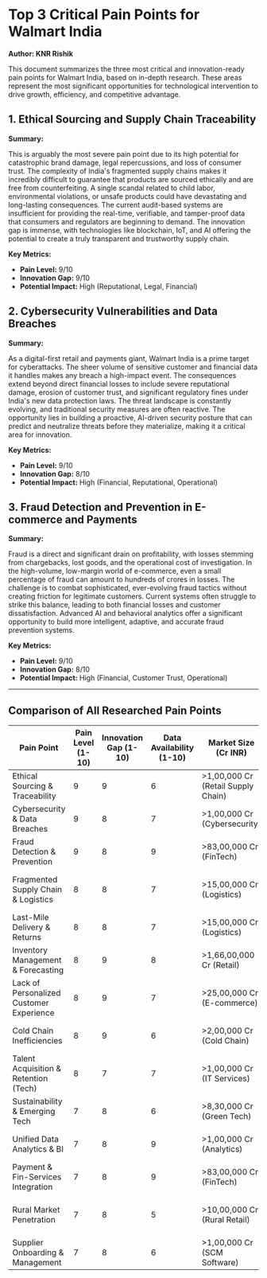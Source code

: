 # Top 3 Critical Pain Points for Walmart India

**Author: KNR Rishik**

This document summarizes the three most critical and innovation-ready pain points for Walmart India, based on in-depth research. These areas represent the most significant opportunities for technological intervention to drive growth, efficiency, and competitive advantage.

## 1. Ethical Sourcing and Supply Chain Traceability

**Summary:**

This is arguably the most severe pain point due to its high potential for catastrophic brand damage, legal repercussions, and loss of consumer trust. The complexity of India's fragmented supply chains makes it incredibly difficult to guarantee that products are sourced ethically and are free from counterfeiting. A single scandal related to child labor, environmental violations, or unsafe products could have devastating and long-lasting consequences. The current audit-based systems are insufficient for providing the real-time, verifiable, and tamper-proof data that consumers and regulators are beginning to demand. The innovation gap is immense, with technologies like blockchain, IoT, and AI offering the potential to create a truly transparent and trustworthy supply chain.

**Key Metrics:**
*   **Pain Level:** 9/10
*   **Innovation Gap:** 9/10
*   **Potential Impact:** High (Reputational, Legal, Financial)

## 2. Cybersecurity Vulnerabilities and Data Breaches

**Summary:**

As a digital-first retail and payments giant, Walmart India is a prime target for cyberattacks. The sheer volume of sensitive customer and financial data it handles makes any breach a high-impact event. The consequences extend beyond direct financial losses to include severe reputational damage, erosion of customer trust, and significant regulatory fines under India's new data protection laws. The threat landscape is constantly evolving, and traditional security measures are often reactive. The opportunity lies in building a proactive, AI-driven security posture that can predict and neutralize threats before they materialize, making it a critical area for innovation.

**Key Metrics:**
*   **Pain Level:** 9/10
*   **Innovation Gap:** 8/10
*   **Potential Impact:** High (Financial, Reputational, Operational)

## 3. Fraud Detection and Prevention in E-commerce and Payments

**Summary:**

Fraud is a direct and significant drain on profitability, with losses stemming from chargebacks, lost goods, and the operational cost of investigation. In the high-volume, low-margin world of e-commerce, even a small percentage of fraud can amount to hundreds of crores in losses. The challenge is to combat sophisticated, ever-evolving fraud tactics without creating friction for legitimate customers. Current systems often struggle to strike this balance, leading to both financial losses and customer dissatisfaction. Advanced AI and behavioral analytics offer a significant opportunity to build more intelligent, adaptive, and accurate fraud prevention systems.

**Key Metrics:**
*   **Pain Level:** 9/10
*   **Innovation Gap:** 8/10
*   **Potential Impact:** High (Financial, Customer Trust, Operational)

---

## Comparison of All Researched Pain Points

| Pain Point                               | Pain Level (1-10) | Innovation Gap (1-10) | Data Availability (1-10) | Market Size (Cr INR) | Growth CAGR (2025-2035) | Primary Impact Area          |
| ---------------------------------------- | ----------------- | --------------------- | ------------------------ | -------------------- | ----------------------- | ---------------------------- |
| Ethical Sourcing & Traceability          | 9                 | 9                     | 6                        | >1,00,000 Cr (Retail Supply Chain) | 15-20%                  | Reputation, Legal, Trust     |
| Cybersecurity & Data Breaches            | 9                 | 8                     | 7                        | >1,00,000 Cr (Cybersecurity) | 15-20%                  | Financial, Reputation, Trust |
| Fraud Detection & Prevention             | 9                 | 8                     | 9                        | >83,00,000 Cr (FinTech) | 20-25%                  | Financial, Trust, Operations |
| Fragmented Supply Chain & Logistics      | 8                 | 8                     | 7                        | >15,00,000 Cr (Logistics) | 12-15%                  | Cost, Efficiency, Customer Exp. |
| Last-Mile Delivery & Returns             | 8                 | 8                     | 7                        | >15,00,000 Cr (Logistics) | 12-15%                  | Cost, Customer Exp., Profit  |
| Inventory Management & Forecasting       | 8                 | 9                     | 8                        | >1,66,00,000 Cr (Retail) | 18-22%                  | Profit, Efficiency, Sales    |
| Lack of Personalized Customer Experience | 8                 | 9                     | 7                        | >25,00,000 Cr (E-commerce) | 25-30%                  | Revenue, Loyalty, Brand      |
| Cold Chain Inefficiencies                | 8                 | 9                     | 6                        | >2,00,000 Cr (Cold Chain) | 15-20%                  | Cost, Quality, Sales         |
| Talent Acquisition & Retention (Tech)    | 8                 | 7                     | 7                        | >1,00,000 Cr (IT Services) | 10-15%                  | Innovation, Growth, Cost     |
| Sustainability & Emerging Tech           | 7                 | 8                     | 6                        | >8,30,000 Cr (Green Tech) | 20-25%                  | Reputation, Cost, Compliance |
| Unified Data Analytics & BI              | 7                 | 8                     | 9                        | >1,00,000 Cr (Analytics) | 20-25%                  | Efficiency, Strategy, Revenue |
| Payment & Fin-Services Integration       | 7                 | 8                     | 9                        | >83,00,000 Cr (FinTech) | 20-25%                  | Revenue, Loyalty, Growth     |
| Rural Market Penetration                 | 7                 | 8                     | 5                        | >10,00,000 Cr (Rural Retail) | 30-35%                  | Growth, Market Share, Brand  |
| Supplier Onboarding & Management         | 7                 | 8                     | 6                        | >1,00,000 Cr (SCM Software) | 15-20%                  | Efficiency, Agility, Cost    |


